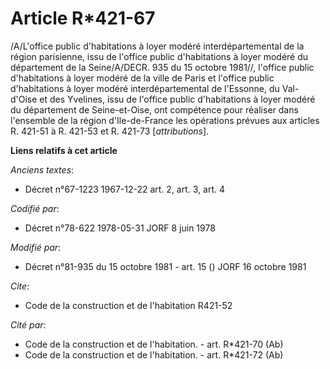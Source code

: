 # Article R*421-67

/A/L'office public d'habitations à loyer modéré interdépartemental de la région parisienne, issu de l'office public
d'habitations à loyer modéré du département de la Seine/A/DECR. 935 du 15 octobre 1981//, l'office public d'habitations à
loyer modéré de la ville de Paris et l'office public d'habitations à loyer modéré interdépartemental de l'Essonne, du Val-
d'Oise et des Yvelines, issu de l'office public d'habitations à loyer modéré du département de Seine-et-Oise, ont compétence
pour réaliser dans l'ensemble de la région d'Ile-de-France les opérations prévues aux articles R. 421-51 à R. 421-53 et R.
421-73 [*attributions*].

**Liens relatifs à cet article**

_Anciens textes_:

  - Décret n°67-1223 1967-12-22 art. 2, art. 3, art. 4

_Codifié par_:

  - Décret n°78-622 1978-05-31 JORF 8 juin 1978

_Modifié par_:

  - Décret n°81-935 du 15 octobre 1981 - art. 15 () JORF 16 octobre 1981

_Cite_:

  - Code de la construction et de l'habitation R421-52

_Cité par_:

  - Code de la construction et de l'habitation. - art. R*421-70 (Ab)
  - Code de la construction et de l'habitation. - art. R*421-72 (Ab)
